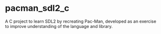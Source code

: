 # pacman_sdl2_c
A C project to learn SDL2 by recreating Pac-Man, developed as an exercise to improve understanding of the language and library.
